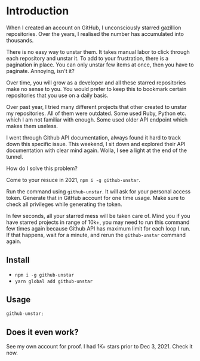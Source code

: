 # Introduction

When I created an account on GitHub, I unconsciously starred gazillion repositories. Over the years, I realised the number has accumulated into thousands.

There is no easy way to unstar them. It takes manual labor to click through each repository and unstar it. To add to your frustration, there is a pagination in place. You can only unstar few items at once, then you have to paginate. Annoying, isn't it?

Over time, you will grow as a developer and all these starred repositories make no sense to you. You would prefer to keep this to bookmark certain repositories that you use on a daily basis.

Over past year, I tried many different projects that other created to unstar my repositories. All of them were outdated. Some used Ruby, Python etc. which I am not familiar with enough. Some used older API endpoint which makes them useless.

I went through Github API documentation, always found it hard to track down this specific issue. This weekend, I sit down and explored their API documentation with clear mind again. Wolla, I see a light at the end of the tunnel.

How do I solve this problem?

Come to your resuce in 2021, `npm i -g github-unstar`.

Run the command using `github-unstar`. It will ask for your personal access token. Generate that in GitHub account for one time usage. Make sure to check all privileges while generating the token.

In few seconds, all your starred mess will be taken care of. Mind you if you have starred projects in range of 10k+, you may need to run this command few times again because Github API has maximum limit for each loop I run. If that happens, wait for a minute, and rerun the `github-unstar` command again.

## Install

- `npm i -g github-unstar`
- `yarn global add github-unstar`

## Usage

```js
github-unstar;
```

## Does it even work?

See my own account for proof. I had 1K+ stars prior to Dec 3, 2021. Check it now.
